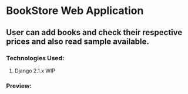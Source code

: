 # BookStore Web Application

## User can add books and check their respective prices and also read sample available. 

### Technologies Used: 
1. Django 2.1.x
WIP

### Preview:

